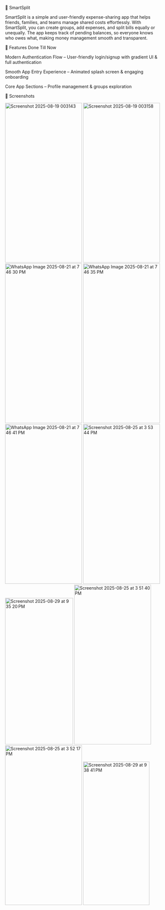 💸 SmartSplit

SmartSplit is a simple and user-friendly expense-sharing app that helps friends, families, and teams manage shared costs effortlessly. 
With SmartSplit, you can create groups, add expenses, and split bills equally or unequally. 
The app keeps track of pending balances, so everyone knows who owes what, making money management smooth and transparent.

🚀 Features Done Till Now

Modern Authentication Flow – User-friendly login/signup with gradient UI & full authentication

Smooth App Entry Experience – Animated splash screen & engaging onboarding

Core App Sections – Profile management & groups exploration

📱 Screenshots

<img width="250" height="520" alt="Screenshot 2025-08-19 003143" src="https://github.com/user-attachments/assets/3a667ff6-6d80-4cd3-a83d-3be981ecedae" />

<img width="250" height="520" alt="Screenshot 2025-08-19 003158" src="https://github.com/user-attachments/assets/c337ab6b-f491-451f-8268-6e15b1eaaf30" />

<img width="250" height="520" alt="WhatsApp Image 2025-08-21 at 7 46 30 PM" src="https://github.com/user-attachments/assets/64a6d472-8924-4cc1-8f6e-87ab118c45a8" />

<img width="250" height="520" alt="WhatsApp Image 2025-08-21 at 7 46 35 PM" src="https://github.com/user-attachments/assets/f5990e9f-0529-49c1-973d-655d65336250" />

<img width="250" height="520" alt="WhatsApp Image 2025-08-21 at 7 46 41 PM" src="https://github.com/user-attachments/assets/6775d64e-9df8-4973-b79f-f1642b6bf65e" />

<img width="250" height="520" alt="Screenshot 2025-08-25 at 3 53 44 PM" src="https://github.com/user-attachments/assets/29fafcf3-d0a0-4d9e-acc8-a99fbbba6ca6" />

<img width="221" height="477" alt="Screenshot 2025-08-29 at 9 35 20 PM" src="https://github.com/user-attachments/assets/301b7fa7-dc39-4cf7-898f-248a71da4899" />

<img width="250" height="520" alt="Screenshot 2025-08-25 at 3 51 40 PM" src="https://github.com/user-attachments/assets/e7941978-0704-4d52-98f6-260afb3dca72" />

<img width="250" height="520" alt="Screenshot 2025-08-25 at 3 52 17 PM" src="https://github.com/user-attachments/assets/a8660552-3ddb-4813-9da4-5e6bcbe77615" />

<img width="216" height="467" alt="Screenshot 2025-08-29 at 9 38 41 PM" src="https://github.com/user-attachments/assets/e3793c79-2976-4be6-802a-994a86251b83" />






